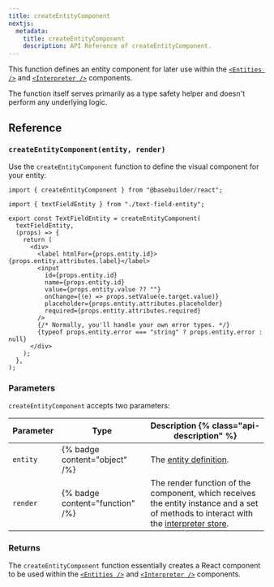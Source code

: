 ```yaml
---
title: createEntityComponent
nextjs:
  metadata:
    title: createEntityComponent
    description: API Reference of createEntityComponent.
---
```


This function defines an entity component for later use within the [`<Entities />`](/docs/api/react/entities) and [`<Interpreter />`](/docs/api/react/interpreter) components.

The function itself serves primarily as a type safety helper and doesn't perform any underlying logic.

## Reference

### `createEntityComponent(entity, render)`

Use the `createEntityComponent` function to define the visual component for your entity:

```tsx
import { createEntityComponent } from "@basebuilder/react";

import { textFieldEntity } from "./text-field-entity";

export const TextFieldEntity = createEntityComponent(
  textFieldEntity,
  (props) => {
    return (
      <div>
        <label htmlFor={props.entity.id}>{props.entity.attributes.label}</label>
        <input
          id={props.entity.id}
          name={props.entity.id}
          value={props.entity.value ?? ""}
          onChange={(e) => props.setValue(e.target.value)}
          placeholder={props.entity.attributes.placeholder}
          required={props.entity.attributes.required}
        />
        {/* Normally, you'll handle your own error types. */}
        {typeof props.entity.error === "string" ? props.entity.error : null}
      </div>
    );
  },
);
```

### Parameters

`createEntityComponent` accepts two parameters:

| Parameter | Type                            | Description {% class="api-description" %}                                                                                                                                      |
| --------- | ------------------------------- | ------------------------------------------------------------------------------------------------------------------------------------------------------------------------------ |
| `entity`  | {% badge content="object" /%}   | The [entity definition](/docs/api/create-entity).                                                                                                                              |
| `render`  | {% badge content="function" /%} | The render function of the component, which receives the entity instance and a set of methods to interact with the [interpreter store](/docs/api/react/use-interpreter-store). |

### Returns

The `createEntityComponent` function essentially creates a React component to be used within the [`<Entities />`](/docs/api/react/entities) and [`<Interpreter />`](/docs/api/react/interpreter) components.
